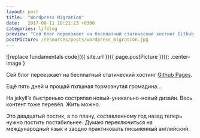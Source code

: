 ```yaml
---
layout: post
title:  "Wordpress Migration"
date:   2017-08-11 10:21:13 +0300
categories: lifelog
preview: "Сей блог переезжает на бесплатный статический хостинг Github Pages"
postPicture: /resources/posts/wordpress_migration.jpg
---
```


![replace fundamentals code]({{ site.url }}{{ page.postPicture }}){: .center-image }

Сей блог переезжает на бесплатный статический хостинг [Github Pages][coutvv].

Ещё пять дней и прощай пхпшная тормознутая громадина…


На jekyll’e быстренько состряпал новый-уникально-новый дизайн. Весь контент тоже перевёл. Жить можно.

Это двадцатый постик, а по плану, составленному год назад теперь нужно постить постабильнее. Думаю переключиться на международный язык и заодно практиковать письменный английский.

 

[coutvv]: https://coutvv.github.io
